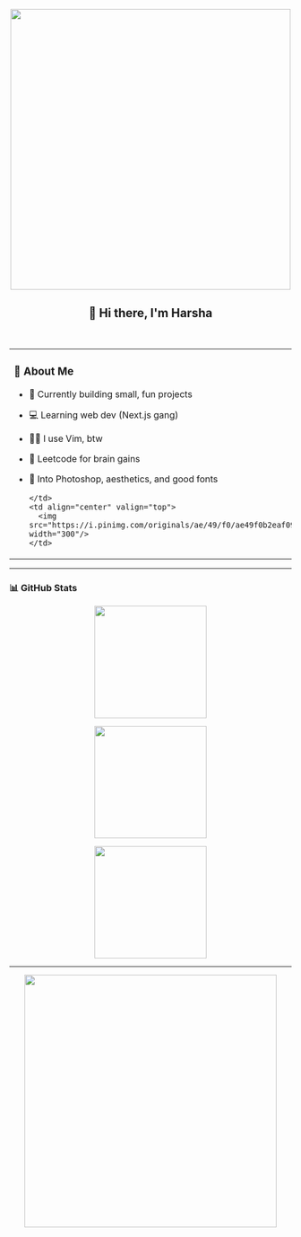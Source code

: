 <!-- Header GIF (Larger) -->
<p align="center">
  <img src="https://i.pinimg.com/originals/90/70/32/9070324cdfc07c68d60eed0c39e77573.gif" width="500"/>
</p>

<h2 align="center">👋 Hi there, I'm Harsha</h2>

<br/>

<!-- Centered Two Column Layout -->
<p align="center">
  <table>
    <tr>
      <td align="left" valign="top">

### 🧠 About Me

- 🚀 Currently building small, fun projects  
- 💻 Learning web dev (Next.js gang)  
- 🧙‍♂️ I use Vim, btw  
- 🧩 Leetcode for brain gains  
- 🎨 Into Photoshop, aesthetics, and good fonts

      </td>
      <td align="center" valign="top">
        <img src="https://i.pinimg.com/originals/ae/49/f0/ae49f0b2eaf092695185f90a8ce26df8.gif" width="300"/>
      </td>
    </tr>
  </table>
</p>

---

### 📊 GitHub Stats

<p align="center">
  <img src="https://github-readme-stats.vercel.app/api?username=harsha007009&theme=aura&hide_border=true&include_all_commits=false&count_private=false" height="200"/>
</p>

<p align="center">
  <img src="https://nirzak-streak-stats.vercel.app/?user=harsha007009&theme=aura&hide_border=true" height="200"/>
</p>

<p align="center">
  <img src="https://github-readme-stats.vercel.app/api/top-langs/?username=harsha007009&theme=aura&hide_border=true&include_all_commits=false&count_private=false&layout=compact" height="200"/>
</p>

---

<!-- Footer GIF -->
<p align="center">
  <img src="https://i.pinimg.com/originals/53/be/fb/53befb59578b676869b012551798cf8d.gif" width="450"/>
</p>
